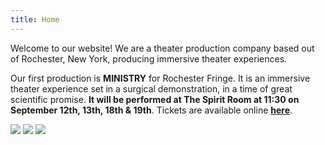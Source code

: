 ```yaml
---
title: Home
---
```


Welcome to our website! We are a theater production company based out of Rochester, New York, producing immersive theater experiences.

Our first production is **MINISTRY** for Rochester Fringe. It is an immersive theater experience set in a surgical demonstration, in a time of great scientific promise. **It will be performed at The Spirit Room at 11:30 on September 12th, 13th, 18th & 19th**. Tickets are available online **[here](https://rochesterfringe.com/tickets-and-shows/ministry-or-the-surgical-revelation)**.

<img src="/jackhammer.gif"/>
<img src="/under_construction.gif"/>
<img src="/jackhammer.gif"/>
